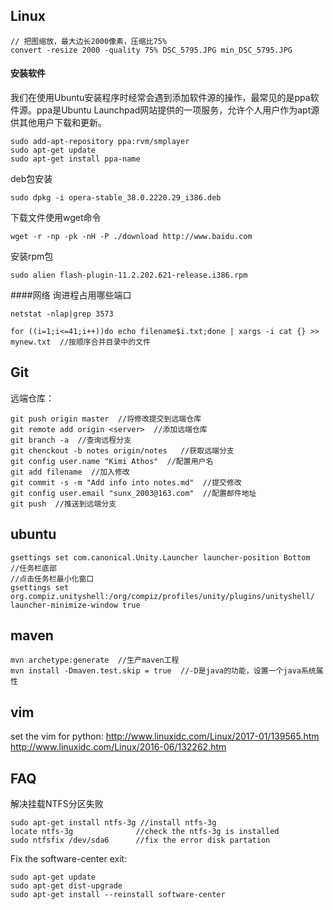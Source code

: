 ## Linux

```
// 把图缩放，最大边长2000像素，压缩比75%
convert -resize 2000 -quality 75% DSC_5795.JPG min_DSC_5795.JPG
```

#### 安装软件

我们在使用Ubuntu安装程序时经常会遇到添加软件源的操作，最常见的是ppa软件源。ppa是Ubuntu Launchpad网站提供的一项服务，允许个人用户作为apt源供其他用户下载和更新。
```
sudo add-apt-repository ppa:rvm/smplayer
sudo apt-get update
sudo apt-get install ppa-name
```

deb包安装
```
sudo dpkg -i opera-stable_38.0.2220.29_i386.deb
```

下载文件使用wget命令
```
wget -r -np -pk -nH -P ./download http://www.baidu.com
```
安装rpm包
```
sudo alien flash-plugin-11.2.202.621-release.i386.rpm
```
####网络
询进程占用哪些端口
```
netstat -nlap|grep 3573
```

```
for ((i=1;i<=41;i++))do echo filename$i.txt;done | xargs -i cat {} >> mynew.txt  //按顺序合并目录中的文件
```


## Git

远端仓库：
```
git push origin master  //将修改提交到远端仓库
git remote add origin <server>  //添加远端仓库
git branch -a  //查询远程分支
git chenckout -b notes origin/notes   //获取远端分支
git config user.name "Kimi Athos"  //配置用户名
git add filename  //加入修改
git commit -s -m "Add info into notes.md"  //提交修改
git config user.email "sunx_2003@163.com"  //配置邮件地址
git push  //推送到远端分支

```

## ubuntu
```
gsettings set com.canonical.Unity.Launcher launcher-position Bottom  //任务栏底部
//点击任务栏最小化窗口
gsettings set org.compiz.unityshell:/org/compiz/profiles/unity/plugins/unityshell/ launcher-minimize-window true

```

## maven
```
mvn archetype:generate  //生产maven工程
mvn install -Dmaven.test.skip = true  //-D是java的功能，设置一个java系统属性
```

## vim
set the vim for python:
http://www.linuxidc.com/Linux/2017-01/139565.htm
http://www.linuxidc.com/Linux/2016-06/132262.htm

## FAQ
解决挂载NTFS分区失败
```
sudo apt-get install ntfs-3g //install ntfs-3g
locate ntfs-3g              //check the ntfs-3g is installed
sudo ntfsfix /dev/sda6      //fix the error disk partation
```

Fix the software-center exit:
```
sudo apt-get update
sudo apt-get dist-upgrade
sudo apt-get install --reinstall software-center
```

